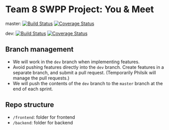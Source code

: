 # Team 8 SWPP Project: You & Meet

master:
[![Build Status](https://travis-ci.org/swsnu/swpp17-team8.svg?branch=master)](https://travis-ci.org/swsnu/swpp17-team8)
[![Coverage Status](https://coveralls.io/repos/github/swsnu/swpp17-team8/badge.svg?branch=master)](https://coveralls.io/github/swsnu/swpp17-team8?branch=master)

dev:
[![Build Status](https://travis-ci.org/swsnu/swpp17-team8.svg?branch=dev)](https://travis-ci.org/swsnu/swpp17-team8)
[![Coverage Status](https://coveralls.io/repos/github/swsnu/swpp17-team8/badge.svg?branch=dev)](https://coveralls.io/github/swsnu/swpp17-team8?branch=dev)

## Branch management

- We will work in the ``dev`` branch when implementing features.
- Avoid pushing features directly into the ``dev`` branch. Create features in a separate branch, and submit a pull request. (Temporarily Philsik will manage the pull requests.)
- We will push the contents of the ``dev`` branch to the ``master`` branch at the end of each sprint.

## Repo structure

- ``/frontend``: folder for frontend
- ``/backend``: folder for backend
